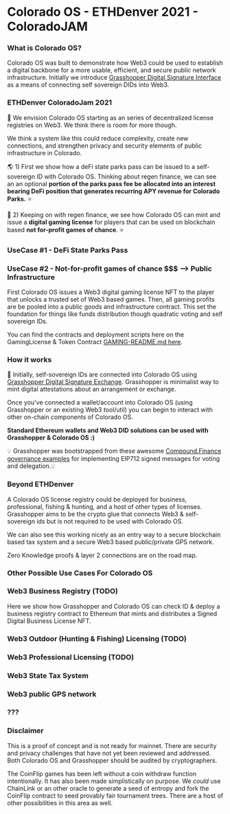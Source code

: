 # Colorado OS - ETHDenver 2021 - ColoradoJAM 

### What is Colorado OS? 
Colorado OS was built to demonstrate how Web3 could be used to establish a digital backbone for a more usable, efficient, and secure public network infrastructure. Initially we introduce [Grasshopper Digital Signature Interface](https://github.com/Colorado-OS/Grasshopper) as a means of connecting self sovereign DIDs into Web3.

### ETHDenver ColoradoJam 2021 
🦄 We envision Colorado OS starting as an series of decentralized license registries on Web3. We think there is room for more though. 

We think a system like this could reduce complexity, create new connections, and strengthen privacy and security elements of public infrastructure in Colorado.  

🌎 1) First we show how a deFi state parks pass can be issued to a self-sovereign ID with Colorado OS. Thinking about regen finance, we can see an an optional **portion of the parks pass fee be allocated  into an interest bearing DeFi position that generates recurring APY revenue for Colorado Parks.** ⭐ 

🎲 2) Keeping on with regen finance, we see how Colorado OS can mint and issue a **digital gaming license** for players that can be used on blockchain based **not for-profit games of chance**. ⭐ 

### UseCase #1 - DeFi State Parks Pass


### UseCase #2 - Not-for-profit games of chance $$$ --> Public Infrastructure
First Colorado OS issues a Web3 digital gaming license NFT to the player that unlocks a trusted set of Web3 based games. Then, all gaming profits are be pooled into a public goods and infrastructure contract. This set the foundation for things like funds distribution though quadratic voting and self sovereign IDs.  

You can find the contracts and deployment scripts here on the GamingLicense & Token Contract  [GAMING-README.md here](./docs/GAMING-LICENSE.md). 

### How it works 
🦗 Initially, self-sovereign IDs are connected into Colorado OS using [Grasshopper Digital Signature Exchange](https://github.com/Colorado-OS/Grasshopper). Grasshopper is minimalist way to mint digital attestations about an arrangement or exchange. 

Once you've connected a wallet/account into Colorado OS (using Grasshopper or an existing Web3 tool/util) you can begin to interact with other on-chain components of Colorado OS.

**Standard Ethereum wallets and Web3 DID solutions can be used with Grasshopper & Colorado OS :)**  

💡 Grasshopper was bootstrapped from these awesome [Compound.Finance governance examples](https://github.com/compound-developers/compound-governance-examples) for implementing EIP712 signed messages for voting and delegation.💡 

### Beyond ETHDenver
A Colorado OS license registry could be deployed for business, professional, fishing & hunting, and a host of other types of licenses.  Grasshopper aims to be the crypto glue that connects Web3 & self-sovereign ids but is not required to be used with Colorado OS.   

We can also see this working nicely as an entry way to a secure blockchain based tax system and a secure Web3 based public/private GPS network. 

Zero Knowledge proofs & layer 2 connections are on the road map. 

### Other Possible Use Cases For Colorado OS 
### Web3 Business Registry (TODO)
Here we show how Grasshopper and Colorado OS can check ID & deploy a business registry contract to Ethereum that mints and distributes a Signed Digital Business License NFT. 

### Web3 Outdoor (Hunting & Fishing) Licensing (TODO)

### Web3 Professional Licensing (TODO) 

### Web3 State Tax System 

### Web3 public GPS network

### ???

### Disclaimer 
This is a proof of concept and is not ready for mainnet. There are security and privacy challenges that have not yet been reviewed and addressed. Both Colorado OS and Grasshopper should be audited by cryptographers. 

The CoinFlip games has been left without a coin withdraw function intentionally. It has also been made simplistically on purpose. We _could_ use ChainLink or an other oracle to generate a seed of entropy and fork the CoinFlip contract to seed provably fair tournament trees. There are a host of other possibilities in this area as well.   
